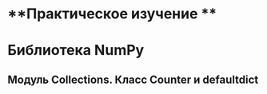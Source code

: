 #  **Практическое изучение **
# Библиотека NumPy
## Модуль Collections. Класс Counter и defaultdict
